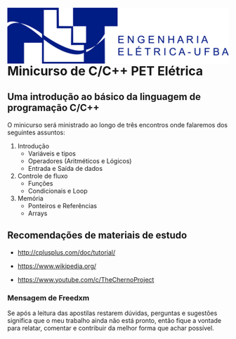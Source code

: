 <img src="img/Logo do PET Oficial horizontal.png"
     alt="PET ELETRICA UFBA"
     style="float: left; margin-right: 10px;" />

# Minicurso de C/C++ PET Elétrica

## Uma introdução ao básico da linguagem de programação C/C++

O minicurso será ministrado ao longo de três encontros onde falaremos dos seguintes assuntos:

1. Introdução
    * Variáveis e tipos
    * Operadores (Aritméticos e Lógicos)
    * Entrada e Saída de dados
1. Controle de fluxo
    * Funções
    * Condicionais e Loop
1. Memória
    * Ponteiros e Referências
    * Arrays

<!-- Intermediario:

1. Classes
    * Classes e Objetos
    * Metodos, Construtor e destructor
    * Amizades e heranças
    * Polimorfismo
1. Estrutura de dados
    * Listas, pilhas e filas
    * Ordenação
    * Buscas -->

## Recomendações de materiais de estudo

* <http://cplusplus.com/doc/tutorial/>

* <https://www.wikipedia.org/>

* <https://www.youtube.com/c/TheChernoProject>

### Mensagem de Freedxm

Se após a leitura das apostilas restarem dúvidas, perguntas e sugestões significa que o meu trabalho ainda não está pronto, então fique a vontade para relatar, comentar e contribuir da melhor forma que achar possível.
